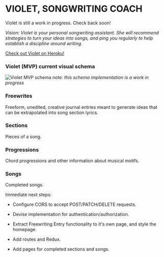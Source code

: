 # VIOLET, SONGWRITING COACH


Violet is still a work in progress. Check back soon!

_Vision: Violet is your personal songwriting assistant. She will recommend strategies to turn your ideas into songs, and ping you regularly to help establish a discipline around writing._

[Check out Violet on Heroku!](https://violet-songwriting-coach.herokuapp.com/)

### Violet (MVP) current visual schema
![Violet MVP schema](https://i.postimg.cc/QtwCwHJs/violet-mvp-schema.png)
_note: this schema implementation is a work in progress_

### Freewrites
Freeform, unedited, creative journal entries meant to generate ideas that can be extrapolated into song section lyrics.

### Sections
Pieces of a song.

### Progressions
Chord progressions and other information about musical motifs.

### Songs
Completed songs.

Immediate next steps:

* Configure CORS to accept POST/PATCH/DELETE requests.

* Devise implementation for authentication/authorization.

* Extract Freewriting Entry functionality to it's own page, and style the homepage.

* Add routes and Redux.

* Add pages for completed sections and songs.
